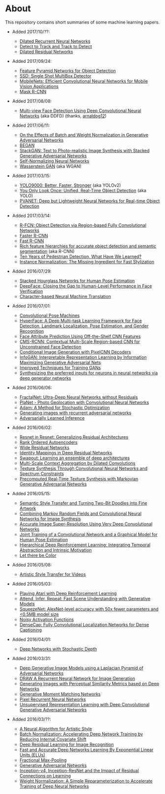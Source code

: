 # About

This repository contains short summaries of some machine learning papers.

* Added 2017/10/??:
  * [Dilated Recurrent Neural Networks](neural-nets/Dilated_Recurrent_Neural_Networks.md)
  * [Detect to Track and Track to Detect](neural-nets/Detect_to_Track_and_Track_to_Detect.md)
  * [Dilated Residual Networks](neural-nets/Dilated_Residual_Networks.md)

* Added 2017/09/24:
  * [Feature Pyramid Networks for Object Detection](neural-nets/Feature_Pyramid_Networks_for_Object_Detection.md)
  * [SSD: Single Shot MultiBox Detector](neural-nets/SSD.md)
  * [MobileNets: Efficient Convolutional Neural Networks for Mobile Vision Applications](neural-nets/MobileNets.md)
  * [Mask R-CNN](neural-nets/Mask_R-CNN.md)

* Added 2017/08/08:
  * [Multi-view Face Detection Using Deep Convolutional Neural Networks](neural-nets/Multi-view_Face_Detection_Using_Deep_Convolutional_Neural_Networks.md) (aka DDFD) (thanks, [arnaldog12](https://github.com/arnaldog12))

* Added 2017/06/11:
  * [On the Effects of Batch and Weight Normalization in Generative Adversarial Networks](neural-nets/On_The_Effects_of_BN_and_WN_in_GANs.md)
  * [BEGAN](neural-nets/BEGAN.md)
  * [StackGAN: Text to Photo-realistic Image Synthesis with Stacked Generative Adversarial Networks](neural-nets/StackGAN.md)
  * [Self-Normalizing Neural Networks](neural-nets/Self-Normalizing_Neural_Networks.md)
  * [Wasserstein GAN](neural-nets/WGAN.md) (aka WGAN)

* Added 2017/03/15:
  * [YOLO9000: Better, Faster, Stronger](neural-nets/YOLO9000.md) (aka YOLOv2)
  * [You Only Look Once: Unified, Real-Time Object Detection](neural-nets/YOLO.md) (aka YOLO)
  * [PVANET: Deep but Lightweight Neural Networks for Real-time Object Detection](neural-nets/PVANET.md)

* Added 2017/03/14:
  * [R-FCN: Object Detection via Region-based Fully Convolutional Networks](neural-nets/R-FCN.md)
  * [Faster R-CNN](neural-nets/Faster_R-CNN.md)
  * [Fast R-CNN](neural-nets/Fast_R-CNN.md)
  * [Rich feature hierarchies for accurate object detection and semantic segmentation](neural-nets/Rich_feature_hierarchies_for_accurate_object_detection_and_semantic_segmentation.md) (aka R-CNN)
  * [Ten Years of Pedestrian Detection, What Have We Learned?](mixed/Ten_Years_of_Pedestrian_Detection_What_Have_We_Learned.md)
  * [Instance Normalization: The Missing Ingredient for Fast Stylization](neural-nets/Instance_Normalization_The_Missing_Ingredient_for_Fast_Stylization.md)

* Added 2016/07/29:
  * [Stacked Hourglass Networks for Human Pose Estimation](neural-nets/Stacked_Hourglass_Networks_for_Human_Pose_Estimation.md)
  * [DeepFace: Closing the Gap to Human-Level Performance in Face Verification](neural-nets/DeepFace.md)
  * [Character-based Neural Machine Translation](neural-nets/Character-based_Neural_Machine_Translation.md)

* Added 2016/07/01:
  * [Convolutional Pose Machines](neural-nets/Convolutional_Pose_Machines.md)
  * [HyperFace: A Deep Multi-task Learning Framework for Face Detection, Landmark Localization, Pose Estimation, and Gender Recognition](neural-nets/HyperFace.md)
  * [Face Attribute Prediction Using Off-the-Shelf CNN Features](neural-nets/Face_Attribute_Prediction_Using_Off-the-Shelf_CNN_Features.md)
  * [CMS-RCNN: Contextual Multi-Scale Region-based CNN for Unconstrained Face Detection](neural-nets/CMS-RCNN.md)
  * [Conditional Image Generation with PixelCNN Decoders](neural-nets/Conditional_Image_Generation_with_PixelCNN_Decoders.md)
  * [InfoGAN: Interpretable Representation Learning by Information Maximizing Generative Adversarial Nets](neural-nets/InfoGAN.md)
  * [Improved Techniques for Training GANs](neural-nets/Improved_Techniques_for_Training_GANs.md)
  * [Synthesizing the preferred inputs for neurons in neural networks via deep generator networks](neural-nets/Synthesizing_the_preferred_inputs_for_neurons_in_neural_networks_via_deep_generator_networks.md)

* Added 2016/06/06:
  * [FractalNet: Ultra-Deep Neural Networks without Residuals](neural-nets/FractalNet_Ultra-Deep_Networks_without_Residuals.md)
  * [PlaNet - Photo Geolocation with Convolutional Neural Networks](neural-nets/PlaNet.md)
  * [Adam: A Method for Stochastic Optimization](neural-nets/Adam.md)
  * [Generating images with recurrent adversarial networks](neural-nets/Generating_Images_with_Recurrent_Adversarial_Networks.md)
  * [Adversarially Learned Inference](neural-nets/Adversarially_Learned_Inference.md)

* Added 2016/06/02:
  * [Resnet in Resnet: Generalizing Residual Architectures](neural-nets/Resnet_in_Resnet.md)
  * [Rank Ordered Autoencoders](neural-nets/Rank_Ordered_Autoencoders.md)
  * [Wide Residual Networks](neural-nets/Wide_Residual_Networks.md)
  * [Identity Mappings in Deep Residual Networks](neural-nets/Identity_Mappings_in_Deep_Residual_Networks.md)
  * [Swapout: Learning an ensemble of deep architectures](neural-nets/Swapout.md)
  * [Multi-Scale Context Aggregation by Dilated Convolutions](neural-nets/Multi-Scale_Context_Aggregation_by_Dilated_Convolutions.md)
  * [Texture Synthesis Through Convolutional Neural Networks and Spectrum Constraints](neural-nets/Texture_Synthesis_Through_CNNs_and_Spectrum_Constraints.md)
  * [Precomputed Real-Time Texture Synthesis with Markovian Generative Adversarial Networks](neural-nets/Markovian_GANs.md)

* Added 2016/05/15:
  * [Semantic Style Transfer and Turning Two-Bit Doodles into Fine Artwork](neural-nets/Neural_Doodle.md)
  * [Combining Markov Random Fields and Convolutional Neural Networks for Image Synthesis](neural-nets/Combining_MRFs_and_CNNs_for_Image_Synthesis.md)
  * [Accurate Image Super-Resolution Using Very Deep Convolutional Networks](neural-nets/Accurate_Image_Super-Resolution.md)
  * [Joint Training of a Convolutional Network and a Graphical Model for Human Pose Estimation](neural-nets/Joint_Training_of_a_ConvNet_and_a_PGM_for_HPE.md)
  * [Hierarchical Deep Reinforcement Learning: Integrating Temporal Abstraction and Intrinsic Motivation](neural-nets/Hierarchical_Deep_Reinforcement_Learning.md)
  * [Let there be Color](neural-nets/Let_there_be_Color.md)

* Added 2016/05/08:
  * [Artistic Style Transfer for Videos](neural-nets/Artistic_Style_Transfer_for_Videos.md)

* Added 2016/05/03:
  * [Playing Atari with Deep Reinforcement Learning](neural-nets/Playing_Atari_with_Deep_Reinforcement_Learning.md)
  * [Attend, Infer, Repeat: Fast Scene Understanding with Generative Models](neural-nets/Attend_Infer_Repeat.md)
  * [SqueezeNet: AlexNet-level accuracy with 50x fewer parameters and <0.5MB model size](neural-nets/SqueezeNet.md)
  * [Noisy Activation Functions](neural-nets/Noisy_Activation_Functions.md)
  * [DenseCap: Fully Convolutional Localization Networks for Dense Captioning](neural-nets/DenseCap.md)

* Added 2016/04/01:
  * [Deep Networks with Stochastic Depth](neural-nets/Deep_Networks_with_Stochastic_Depth.md)

* Added 2016/03/31:
  * [Deep Generative Image Models using a Laplacian Pyramid of Adversarial Networks](neural-nets/Deep_Generative_Image_Models_using_a_Laplacian_Pyramid_of_Adversarial_Networks.md)
  * [DRAW A Recurrent Neural Network for Image Generation](neural-nets/DRAW_A_Recurrent_Neural_Network_for_Image_Generation.md)
  * [Generating Images with Perceptual Similarity Metrics based on Deep Networks](neural-nets/Generating_Images_with_Perceptual_Similarity_Metrics_based_on_Deep_Networks.md)
  * [Generative Moment Matching Networks](neural-nets/Generative_Moment_Matching_Networks.md)
  * [Pixel Recurrent Neural Networks](neural-nets/Pixel_Recurrent_Neural_Networks.md)
  * [Unsupervised Representation Learning with Deep Convolutional Generative Adversarial Networks](neural-nets/Unsupervised_Representation_Learning_with_Deep_Convolutional_Generative_Adversarial_Networks.md)

* Added 2016/03/??:
  * [A Neural Algorithm for Artistic Style](neural-nets/A_Neural_Algorithm_for_Artistic_Style.md)
  * [Batch Normalization: Accelerating Deep Network Training by Reducing Internal Covariate Shift](neural-nets/Batch_Normalization.md)
  * [Deep Residual Learning for Image Recognition](neural-nets/Deep_Residual_Learning_for_Image_Recognition.md)
  * [Fast and Accurate Deep Networks Learning By Exponential Linear Units (ELUs)](neural-nets/ELUs.md)
  * [Fractional Max-Pooling](neural-nets/Fractional_Max_Pooling.md)
  * [Generative Adversarial Networks](neural-nets/Generative_Adversarial_Networks.md)
  * [Inception-v4, Inception-ResNet and the Impact of Residual Connections on Learning](neural-nets/Inception_v4.md)
  * [Weight Normalization: A Simple Reparameterization to Accelerate Training of Deep Neural Networks](neural-nets/Weight_Normalization.md)
